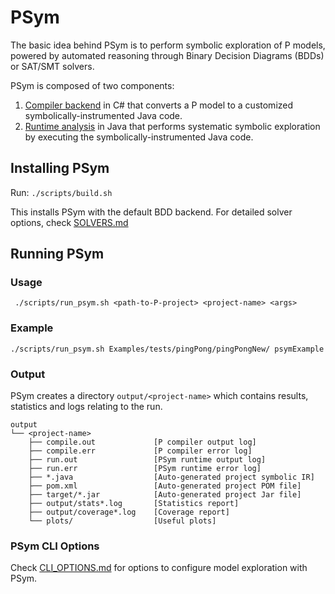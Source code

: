 # PSym

The basic idea behind PSym is to perform symbolic exploration of P models, powered by automated reasoning through Binary Decision Diagrams (BDDs) or SAT/SMT solvers.

PSym is composed of two components: 
  1) [Compiler backend](../../PCompiler/CompilerCore/Backend/Symbolic) in C# that converts a P model to a customized symbolically-instrumented Java code.
  2) [Runtime analysis](../PSymbolicRuntime) in Java that performs systematic symbolic exploration by executing the symbolically-instrumented Java code.

## Installing PSym
Run: `` ./scripts/build.sh ``

This installs PSym with the default BDD backend. For detailed solver options, check [SOLVERS.md](SOLVERS.md)

## Running PSym

### Usage

     ./scripts/run_psym.sh <path-to-P-project> <project-name> <args> 

### Example
    
    ./scripts/run_psym.sh Examples/tests/pingPong/pingPongNew/ psymExample 

### Output
PSym creates a directory `` output/<project-name> `` which contains results, statistics and logs relating to the run.

    output
    └── <project-name>
        ├── compile.out             [P compiler output log]
        ├── compile.err             [P compiler error log]
        ├── run.out                 [PSym runtime output log]
        ├── run.err                 [PSym runtime error log]
        ├── *.java                  [Auto-generated project symbolic IR]
        ├── pom.xml                 [Auto-generated project POM file]
        ├── target/*.jar            [Auto-generated project Jar file]
        ├── output/stats*.log       [Statistics report]
        ├── output/coverage*.log    [Coverage report]
        └── plots/                  [Useful plots]

### PSym CLI Options
Check [CLI_OPTIONS.md](CLI_OPTIONS.md) for options to configure model exploration with PSym.

